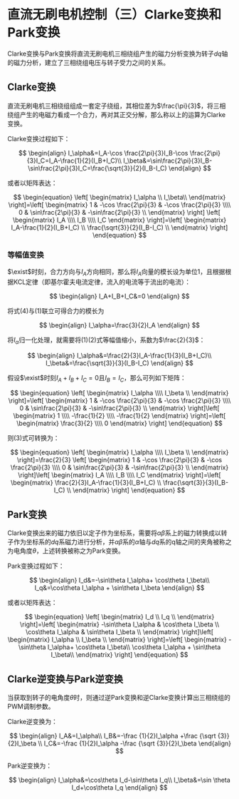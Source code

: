 # 直流无刷电机控制（三）Clarke变换和Park变换

Clarke变换与Park变换将直流无刷电机三相绕组产生的磁力分析变换为转子$dq$轴的磁力分析，建立了三相绕组电压与转子受力之间的关系。

## Clarke变换

直流无刷电机三相绕组组成一套定子绕组，其相位差为$\frac{\pi}{3}$，将三相绕组产生的电磁力看成一个合力，再对其正交分解，那么称以上的运算为Clarke变换。

Clarke变换过程如下：

$$
\begin{align}
I_\alpha&=I_A-\cos \frac{2\pi}{3}I_B-\cos \frac{2\pi}{3}I_C=I_A-\frac{1}{2}(I_B+I_C)\\
I_\beta&=\sin\frac{2\pi}{3}I_B-\sin\frac{2\pi}{3}I_C=\frac{\sqrt{3}}{2}(I_B-I_C)
\end{align}
$$

或者以矩阵表达：

$$
\begin{equation}
\left[
\begin{matrix}
   I_\alpha \\
   I_\beta\\
\end{matrix}
\right]=\left[
\begin{matrix}
    1 & -\cos \frac{2\pi}{3} & -\cos \frac{2\pi}{3} \\\\
    0 & \sin\frac{2\pi}{3}   & -\sin\frac{2\pi}{3}  \\
\end{matrix}
\right]
\left[
\begin{matrix}
    I_A \\\\
    I_B \\\\
    I_C
\end{matrix}
\right]=\left[
\begin{matrix}
    I_A-\frac{1}{2}(I_B+I_C) \\
    \frac{\sqrt{3}}{2}(I_B-I_C) \\
\end{matrix}
\right]
\end{equation}
$$

### 等幅值变换

$\exist$时刻，合力方向与$I_A$方向相同，那么将$I_A$向量的模长设为单位1，且根据根据KCL定律（即基尔霍夫电流定律，流入的电流等于流出的电流）：

$$
\begin{align}
I_A+I_B+I_C&=0
\end{align}
$$

将式(4)与(1)联立可得合力的模长为

$$
\begin{align}
I_\alpha=\frac{3}{2}I_A
\end{align}
$$

将$I_\alpha$归一化处理，就需要将(1)(2)式等幅值缩小，系数为$\frac{2}{3}$：

$$
\begin{align}
I_\alpha&=\frac{2}{3}I_A-\frac{1}{3}(I_B+I_C)\\
I_\beta&=\frac{\sqrt{3}}{3}(I_B-I_C)
\end{align}
$$

假设$\exist$时刻$I_A+I_B+I_C=0$且$I_B=I_C$，那么可列如下矩阵：

$$
\begin{equation}
\left[
\begin{matrix}
   I_\alpha \\\\
   I_\beta \\
\end{matrix}
\right]=\left[
\begin{matrix}
    1 & -\cos \frac{2\pi}{3} & -\cos \frac{2\pi}{3} \\\\
    0 & \sin\frac{2\pi}{3}   & -\sin\frac{2\pi}{3}  \\
\end{matrix}
\right]\left[
\begin{matrix}
    1 \\\\
    -\frac{1}{2} \\\\
    -\frac{1}{2}
\end{matrix}
\right]=\left[
\begin{matrix}
   \frac{3}{2} \\\\
   0
\end{matrix}
\right]
\end{equation}
$$

则(3)式可转换为：

$$
\begin{equation}
\left[
\begin{matrix}
   I_\alpha \\\\
   I_\beta \\
\end{matrix}
\right]=\frac{2}{3}
\left[
\begin{matrix}
    1 & -\cos \frac{2\pi}{3} & -\cos \frac{2\pi}{3} \\\\
    0 & \sin\frac{2\pi}{3}   & -\sin\frac{2\pi}{3}  \\
\end{matrix}
\right]\left[
\begin{matrix}
    I_A \\\\
    I_B \\\\
    I_C
\end{matrix}
\right]=\left[
\begin{matrix}
    \frac{2}{3}I_A-\frac{1}{3}(I_B+I_C) \\
    \frac{\sqrt{3}}{3}(I_B-I_C) \\
\end{matrix}
\right]
\end{equation}
$$

## Park变换

Clarke变换出来的磁力依旧以定子作为坐标系，需要将$\alpha\beta$系上的磁力转换成以转子作为坐标系的$dq$系磁力进行分析，并$\alpha\beta$系的$\alpha$轴与$dq$系的q轴之间的夹角被称之为电角度$\theta$，上述转换被称之为Park变换。

Park变换过程如下：

$$
\begin{align}
I_d&=-\sin\theta I_\alpha+ \cos\theta I_\beta\\
I_q&=\cos\theta I_\alpha + \sin\theta I_\beta
\end{align}
$$

或者以矩阵表达：

$$
\begin{equation}
\left[
\begin{matrix}
   I_d \\
   I_q \\
\end{matrix}
\right]=\left[
\begin{matrix}
    -\sin\theta I_\alpha & \cos\theta I_\beta \\
    \cos\theta I_\alpha  & \sin\theta I_\beta \\
\end{matrix}
\right]\left[
\begin{matrix}
    I_\alpha \\
    I_\beta \\
\end{matrix}
\right]=\left[
\begin{matrix}
    -\sin\theta I_\alpha+ \cos\theta I_\beta\\
    \cos\theta I_\alpha + \sin\theta I_\beta\\
\end{matrix}
\right]
\end{equation}
$$

## Clarke逆变换与Park逆变换

当获取到转子的电角度$\theta$时，则通过逆Park变换和逆Clarke变换计算出三相绕组的PWM调制参数。

Clarke逆变换为：

$$
\begin{align}
I_A&=I_\alpha\\
I_B&=-\frac {1}{2}I_\alpha +\frac {\sqrt {3}}{2}I_\beta \\
I_C&=-\frac {1}{2}I_\alpha -\frac {\sqrt {3}}{2}I_\beta
\end{align}
$$

Park逆变换为：

$$
\begin{align}
I_\alpha&=\cos\theta I_d-\sin\theta I_q\\
I_\beta&=\sin \theta I_d+\cos\theta I_q
\end{align}
$$
